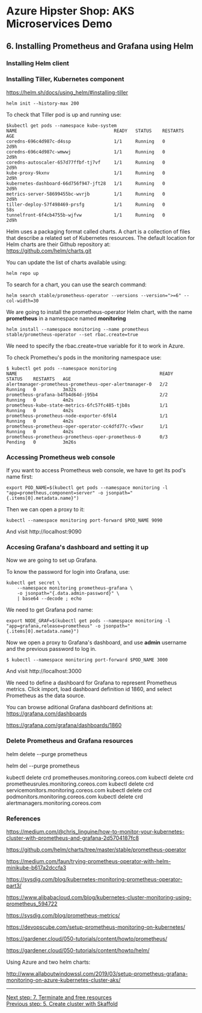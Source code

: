# Azure Hipster Shop: AKS Microservices Demo

## 6. Installing Prometheus and Grafana using Helm

### Installing Helm client




### Installing Tiller, Kubernetes component

https://helm.sh/docs/using_helm/#installing-tiller

```
helm init --history-max 200
```

To check that Tiller pod is up and running use:

```
$kubectl get pods --namespace kube-system
NAME                                    READY   STATUS    RESTARTS   AGE
coredns-696c4d987c-d4ssp                1/1     Running   0          2d9h
coredns-696c4d987c-wmwwj                1/1     Running   0          2d9h
coredns-autoscaler-657d77ffbf-tj7vf     1/1     Running   0          2d9h
kube-proxy-9kxnv                        1/1     Running   0          2d9h
kubernetes-dashboard-66d756f947-jft28   1/1     Running   0          2d9h
metrics-server-58699455bc-wvrjb         1/1     Running   0          2d9h
tiller-deploy-57f498469-prsfg           1/1     Running   0          58s
tunnelfront-6f4cb4755b-wjfvw            1/1     Running   0          2d9h
```

Helm uses a packaging format called charts. A chart is a collection of files that describe a related set of Kubernetes resources. The default location for Helm charts are their Github repository at:
https://github.com/helm/charts.git

You can update the list of charts available using:
```
helm repo up
```

To search for a chart, you can use the search command:
```
helm search stable/prometheus-operator --versions --version=">=6" --col-width=30
```

We are going to install the prometheus-operator Helm chart, with the name __prometheus__ in a namespace named __monitoring__

```
helm install --namespace monitoring --name prometheus stable/prometheus-operator --set rbac.create=true
```

We need to specify the rbac.create=true variable for it to work in Azure.

To check Prometheu's pods in the monitoring namespace use:

```
$ kubectl get pods --namespace monitoring
NAME                                                     READY   STATUS    RESTARTS   AGE
alertmanager-prometheus-prometheus-oper-alertmanager-0   2/2     Running   0          3m32s
prometheus-grafana-b4fb4d64d-j95b4                       2/2     Running   0          4m2s
prometheus-kube-state-metrics-6fc57fc485-tjb8s           1/1     Running   0          4m2s
prometheus-prometheus-node-exporter-6f6l4                1/1     Running   0          4m2s
prometheus-prometheus-oper-operator-cc4dfd77c-v5wsr      1/1     Running   0          4m2s
prometheus-prometheus-prometheus-oper-prometheus-0       0/3     Pending   0          3m26s
```
### Accessing Prometheus web console

If you want to access Prometheus web console, we have to get its pod's name first:

```
export POD_NAME=$(kubectl get pods --namespace monitoring -l "app=prometheus,component=server" -o jsonpath="{.items[0].metadata.name}")
```

Then we can open a proxy to it:
```
kubectl --namespace monitoring port-forward $POD_NAME 9090
```

And visit http://localhost:9090

### Accesing Grafana's dashboard and setting it up

Now we are going to set up Grafana.

To know the password for login into Grafana, use:
```
kubectl get secret \
    --namespace monitoring prometheus-grafana \
    -o jsonpath="{.data.admin-password}" \
    | base64 --decode ; echo
```

We need to get Grafana pod name: 

```
export NODE_GRAF=$(kubectl get pods --namespace monitoring -l "app=grafana,release=prometheus" -o jsonpath="{.items[0].metadata.name}")
```

Now we open a proxy to Grafana's  dashboard, and use __admin__ username and the previous password to log in.
```
$ kubectl --namespace monitoring port-forward $POD_NAME 3000
```

And visit http://localhost:3000

We need to define a dashboard for Grafana to represent Prometheus metrics. Click import, load dashboard definition id 1860, and select Prometheus as the data source.

You can browse aditional Grafana dashboard definitions at:
https://grafana.com/dashboards

https://grafana.com/grafana/dashboards/1860

### Delete Prometheus and Grafana resources

helm delete --purge prometheus

helm del --purge prometheus

kubectl delete crd prometheuses.monitoring.coreos.com
kubectl delete crd prometheusrules.monitoring.coreos.com
kubectl delete crd servicemonitors.monitoring.coreos.com
kubectl delete crd podmonitors.monitoring.coreos.com
kubectl delete crd alertmanagers.monitoring.coreos.com

### References

https://medium.com/@chris_linguine/how-to-monitor-your-kubernetes-cluster-with-prometheus-and-grafana-2d5704187fc8

https://github.com/helm/charts/tree/master/stable/prometheus-operator

https://medium.com/faun/trying-prometheus-operator-with-helm-minikube-b617a2dccfa3

https://sysdig.com/blog/kubernetes-monitoring-prometheus-operator-part3/

https://www.alibabacloud.com/blog/kubernetes-cluster-monitoring-using-prometheus_594722

https://sysdig.com/blog/prometheus-metrics/

https://devopscube.com/setup-prometheus-monitoring-on-kubernetes/

https://gardener.cloud/050-tutorials/content/howto/prometheus/

https://gardener.cloud/050-tutorials/content/howto/helm/


Using Azure and two helm charts:

http://www.allaboutwindowssl.com/2019/03/setup-prometheus-grafana-monitoring-on-azure-kubernetes-cluster-aks/



---
[Next step: 7. Terminate and free resources](../docs/98_free_resources.md)  
[Previous step: 5. Create cluster with Skaffold](../docs/05_cluster_skaffold.md)


